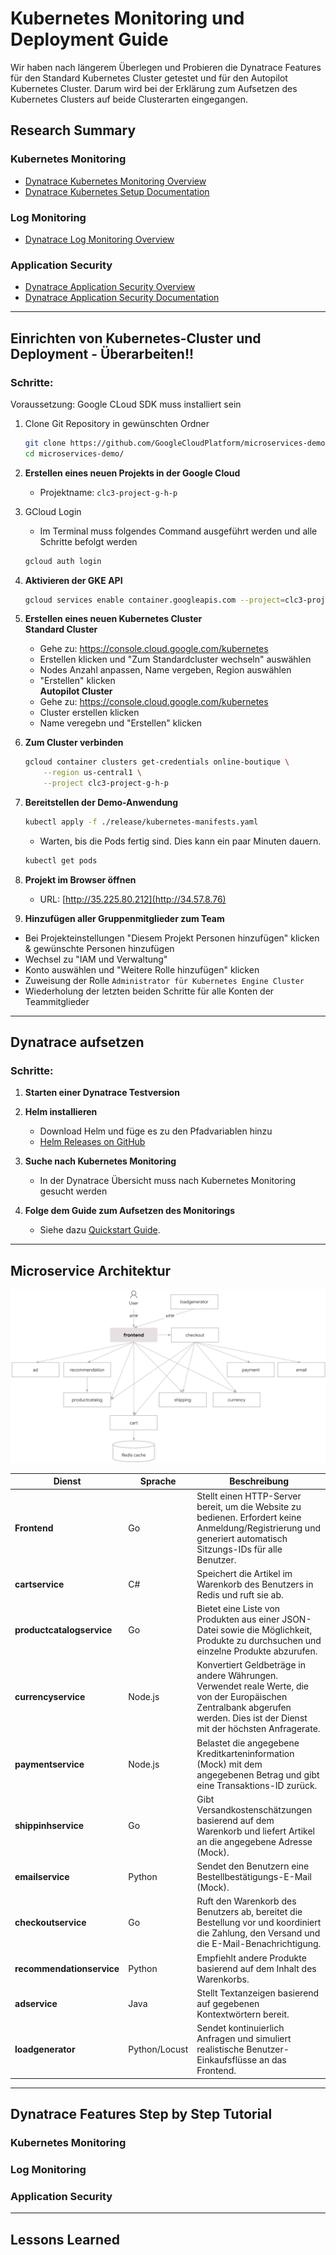 # Kubernetes Monitoring und Deployment Guide
Wir haben nach längerem Überlegen und Probieren die Dynatrace Features für den Standard Kubernetes Cluster getestet und für den Autopilot Kubernetes Cluster. Darum wird bei der Erklärung zum Aufsetzen des Kubernetes Clusters auf beide Clusterarten eingegangen.
## Research Summary

### Kubernetes Monitoring
- [Dynatrace Kubernetes Monitoring Overview](https://www.dynatrace.com/technologies/kubernetes-monitoring/)
- [Dynatrace Kubernetes Setup Documentation](https://docs.dynatrace.com/docs/ingest-from/setup-on-k8s)


### Log Monitoring
- [Dynatrace Log Monitoring Overview](https://www.dynatrace.com/de/platform/log-monitoring/)

### Application Security

- [Dynatrace Application Security Overview](https://www.dynatrace.com/platform/application-security/)
- [Dynatrace Application Security Documentation](https://docs.dynatrace.com/docs/secure/application-security)

---

## Einrichten von Kubernetes-Cluster und Deployment - Überarbeiten!!

### Schritte:
Voraussetzung: Google CLoud SDK muss installiert sein

1. Clone Git Repository in gewünschten Ordner
   ```bash
   git clone https://github.com/GoogleCloudPlatform/microservices-demo.git
   cd microservices-demo/
   ```
2. **Erstellen eines neuen Projekts in der Google Cloud**
   - Projektname: `clc3-project-g-h-p`
  
3. GCloud Login
   - Im Terminal muss folgendes Command ausgeführt werden und alle Schritte befolgt werden
    ```bash
    gcloud auth login
    ```

4. **Aktivieren der GKE API**
   ```bash
   gcloud services enable container.googleapis.com --project=clc3-project-g-h-p
   ```

5. **Erstellen eines neuen Kubernetes Cluster**  
   **Standard Cluster**  
   - Gehe zu: https://console.cloud.google.com/kubernetes
   - Erstellen klicken und "Zum Standardcluster wechseln" auswählen
   - Nodes Anzahl anpassen, Name vergeben, Region auswählen
   - "Erstellen" klicken  
   **Autopilot Cluster**  
   - Gehe zu: https://console.cloud.google.com/kubernetes
   - Cluster erstellen klicken
   - Name veregebn und "Erstellen" klicken

7. **Zum Cluster verbinden**
   ```bash
   gcloud container clusters get-credentials online-boutique \
       --region us-central1 \
       --project clc3-project-g-h-p
   ```

8. **Bereitstellen der Demo-Anwendung**
   ```bash
   kubectl apply -f ./release/kubernetes-manifests.yaml
   ```
   - Warten, bis die Pods fertig sind. Dies kann ein paar Minuten dauern.
   ```bash
   kubectl get pods
   ```

9. **Projekt im Browser öffnen**
   - URL: [http://35.225.80.212](http://34.57.8.76)

10. **Hinzufügen aller Gruppenmitglieder zum Team**
   - Bei Projekteinstellungen "Diesem Projekt Personen hinzufügen" klicken & gewünschte Personen hinzufügen
   - Wechsel zu "IAM und Verwaltung"
   - Konto auswählen und "Weitere Rolle hinzufügen" klicken
   - Zuweisung der Rolle `Administrator für Kubernetes Engine Cluster`
   - Wiederholung der letzten beiden Schritte für alle Konten der Teammitglieder

---

## Dynatrace aufsetzen

### Schritte:

1. **Starten einer Dynatrace Testversion**

2. **Helm installieren**
   - Download Helm und füge es zu den Pfadvariablen hinzu
   - [Helm Releases on GitHub](https://github.com/helm/helm/releases)

3. **Suche nach Kubernetes Monitoring**
   - In der Dynatrace Übersicht muss nach Kubernetes Monitoring gesucht werden

4. **Folge dem Guide zum Aufsetzen des Monitorings**
   - Siehe dazu [Quickstart Guide](https://docs.dynatrace.com/docs/ingest-from/setup-on-k8s/quickstart).


---
## Microservice Architektur
![Systemarchitektur](https://github.com/PichlerSophie/CLC-Projekt_Explore-Dynatrace/blob/main/img/architecture-diagram.png)


| Dienst                    | Sprache     | Beschreibung                                                                                     |
|---------------------------|-------------|-------------------------------------------------------------------------------------------------|
| **Frontend**              | Go          | Stellt einen HTTP-Server bereit, um die Website zu bedienen. Erfordert keine Anmeldung/Registrierung und generiert automatisch Sitzungs-IDs für alle Benutzer. |
| **cartservice**      | C#          | Speichert die Artikel im Warenkorb des Benutzers in Redis und ruft sie ab.                     |
| **productcatalogservice** | Go          | Bietet eine Liste von Produkten aus einer JSON-Datei sowie die Möglichkeit, Produkte zu durchsuchen und einzelne Produkte abzurufen. |
| **currencyservice**        | Node.js     | Konvertiert Geldbeträge in andere Währungen. Verwendet reale Werte, die von der Europäischen Zentralbank abgerufen werden. Dies ist der Dienst mit der höchsten Anfragerate. |
| **paymentservice**        | Node.js     | Belastet die angegebene Kreditkarteninformation (Mock) mit dem angegebenen Betrag und gibt eine Transaktions-ID zurück. |
| **shippinhservice**         | Go          | Gibt Versandkostenschätzungen basierend auf dem Warenkorb und liefert Artikel an die angegebene Adresse (Mock). |
| **emailservice**         | Python      | Sendet den Benutzern eine Bestellbestätigungs-E-Mail (Mock).                                   |
| **checkoutservice**       | Go          | Ruft den Warenkorb des Benutzers ab, bereitet die Bestellung vor und koordiniert die Zahlung, den Versand und die E-Mail-Benachrichtigung. |
| **recommendationservice**     | Python      | Empfiehlt andere Produkte basierend auf dem Inhalt des Warenkorbs.                            |
| **adservice**        | Java        | Stellt Textanzeigen basierend auf gegebenen Kontextwörtern bereit.                            |
| **loadgenerator**         | Python/Locust | Sendet kontinuierlich Anfragen und simuliert realistische Benutzer-Einkaufsflüsse an das Frontend. |

---
## Dynatrace Features Step by Step Tutorial
### Kubernetes Monitoring
### Log Monitoring
### Application Security
---
## Lessons Learned

